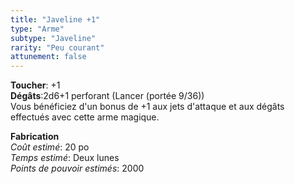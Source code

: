 ```yaml
---
title: "Javeline +1"
type: "Arme"
subtype: "Javeline"
rarity: "Peu courant"
attunement: false
---
```

**Toucher**: +1  
**Dégâts**:2d6+1 perforant (Lancer (portée 9/36))  
Vous bénéficiez d'un bonus de +1 aux jets d'attaque et aux dégâts effectués avec cette arme magique.  

**Fabrication**  
*Coût estimé*: 20 po  
*Temps estimé*: Deux lunes  
*Points de pouvoir estimés*: 2000  
